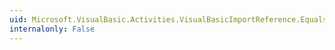 ```yaml
---
uid: Microsoft.VisualBasic.Activities.VisualBasicImportReference.Equals(Microsoft.VisualBasic.Activities.VisualBasicImportReference)
internalonly: False
---
```

